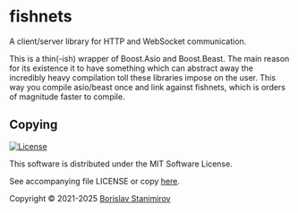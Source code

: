 # fishnets

A client/server library for HTTP and WebSocket communication.

This is a thin(-ish) wrapper of Boost.Asio and Boost.Beast. The main reason for its existence it to have something which can abstract away the incredibly heavy compilation toll these libraries impose on the user. This way you compile asio/beast once and link against fishnets, which is orders of magnitude faster to compile.

## Copying

[![License](https://img.shields.io/badge/license-MIT-blue.svg)](https://opensource.org/licenses/MIT)

This software is distributed under the MIT Software License.

See accompanying file LICENSE or copy [here](https://opensource.org/licenses/MIT).

Copyright &copy; 2021-2025 [Borislav Stanimirov](http://github.com/iboB)
